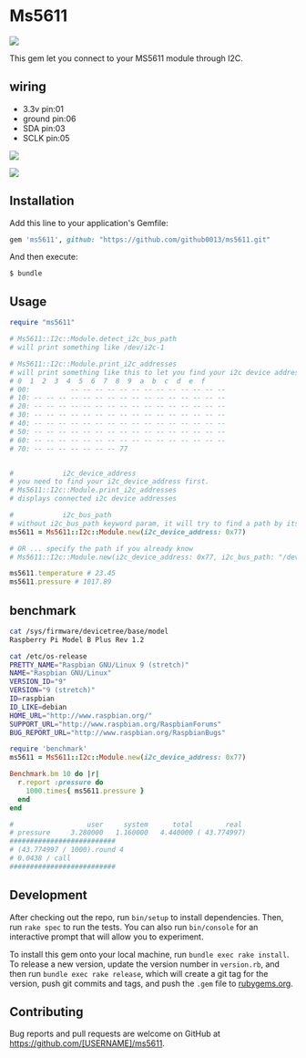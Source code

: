 # Ms5611

![](https://i.gyazo.com/3842bc3a03507d6fa9a17de2af94dee8.jpg)

This gem let you connect to your MS5611 module through I2C.

## wiring

* 3.3v pin:01
* ground pin:06
* SDA pin:03
* SCLK pin:05

![](https://i.gyazo.com/29d9291e0c24ca69df92f2d90e3acb75.png)

![](https://i.gyazo.com/d5b9599db42126685df37e1160b4812e.png)

## Installation

Add this line to your application's Gemfile:

```ruby
gem 'ms5611', github: "https://github.com/github0013/ms5611.git"
```

And then execute:

    $ bundle

## Usage

```rb
require "ms5611"

# Ms5611::I2c::Module.detect_i2c_bus_path
# will print something like /dev/i2c-1

# Ms5611::I2c::Module.print_i2c_addresses
# will print something like this to let you find your i2c device addres
# 0  1  2  3  4  5  6  7  8  9  a  b  c  d  e  f
# 00:          -- -- -- -- -- -- -- -- -- -- -- -- --
# 10: -- -- -- -- -- -- -- -- -- -- -- -- -- -- -- --
# 20: -- -- -- -- -- -- -- -- -- -- -- -- -- -- -- --
# 30: -- -- -- -- -- -- -- -- -- -- -- -- -- -- -- --
# 40: -- -- -- -- -- -- -- -- -- -- -- -- -- -- -- --
# 50: -- -- -- -- -- -- -- -- -- -- -- -- -- -- -- --
# 60: -- -- -- -- -- -- -- -- -- -- -- -- -- -- -- --
# 70: -- -- -- -- -- -- -- 77


#            i2c_device_address
# you need to find your i2c_device_address first.
# Ms5611::I2c::Module.print_i2c_addresses
# displays connected i2c device addresses

#            i2c_bus_path
# without i2c_bus_path keyword param, it will try to find a path by itself
ms5611 = Ms5611::I2c::Module.new(i2c_device_address: 0x77)

# OR ... specify the path if you already know
# Ms5611::I2c::Module.new(i2c_device_address: 0x77, i2c_bus_path: "/dev/i2c-1")

ms5611.temperature # 23.45
ms5611.pressure # 1017.89
```

## benchmark

```bash
cat /sys/firmware/devicetree/base/model
Raspberry Pi Model B Plus Rev 1.2

cat /etc/os-release
PRETTY_NAME="Raspbian GNU/Linux 9 (stretch)"
NAME="Raspbian GNU/Linux"
VERSION_ID="9"
VERSION="9 (stretch)"
ID=raspbian
ID_LIKE=debian
HOME_URL="http://www.raspbian.org/"
SUPPORT_URL="http://www.raspbian.org/RaspbianForums"
BUG_REPORT_URL="http://www.raspbian.org/RaspbianBugs"
```

```rb
require 'benchmark'
ms5611 = Ms5611::I2c::Module.new(i2c_device_address: 0x77)

Benchmark.bm 10 do |r|
  r.report :pressure do
    1000.times{ ms5611.pressure }
  end
end

#                  user     system      total        real
# pressure     3.280000   1.160000   4.440000 ( 43.774997)
##########################
# (43.774997 / 1000).round 4
# 0.0438 / call
##########################
```

## Development

After checking out the repo, run `bin/setup` to install dependencies. Then, run `rake spec` to run the tests. You can also run `bin/console` for an interactive prompt that will allow you to experiment.

To install this gem onto your local machine, run `bundle exec rake install`. To release a new version, update the version number in `version.rb`, and then run `bundle exec rake release`, which will create a git tag for the version, push git commits and tags, and push the `.gem` file to [rubygems.org](https://rubygems.org).

## Contributing

Bug reports and pull requests are welcome on GitHub at https://github.com/[USERNAME]/ms5611.
